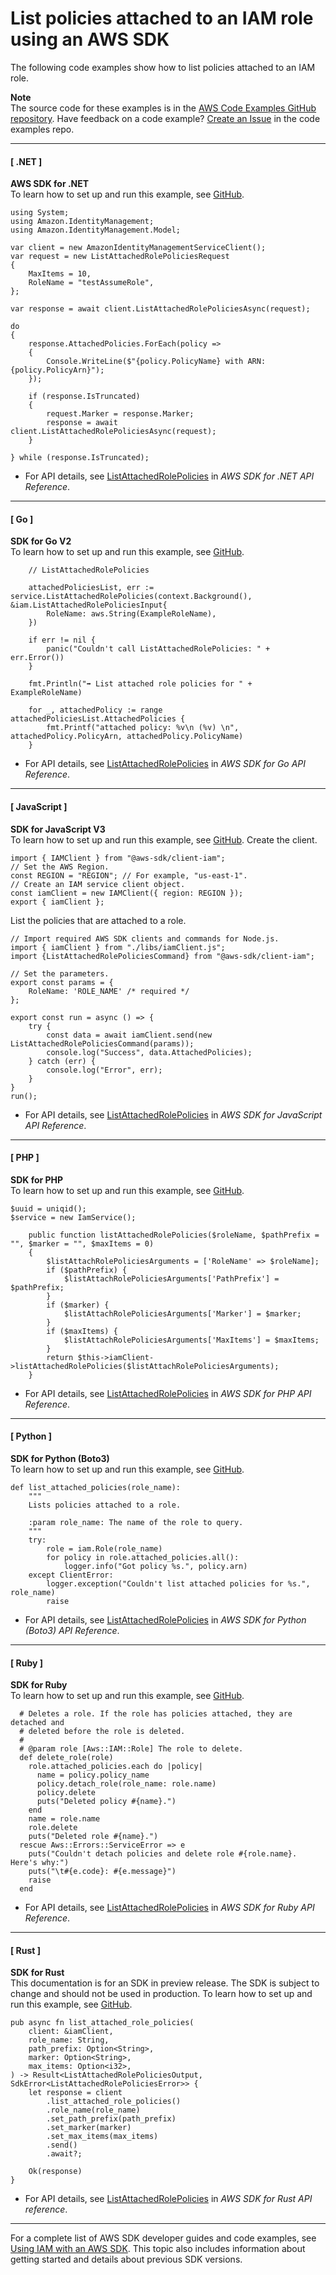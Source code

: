 # List policies attached to an IAM role using an AWS SDK<a name="example_iam_ListAttachedRolePolicies_section"></a>

The following code examples show how to list policies attached to an IAM role\.

**Note**  
The source code for these examples is in the [AWS Code Examples GitHub repository](https://github.com/awsdocs/aws-doc-sdk-examples)\. Have feedback on a code example? [Create an Issue](https://github.com/awsdocs/aws-doc-sdk-examples/issues/new/choose) in the code examples repo\. 

------
#### [ \.NET ]

**AWS SDK for \.NET**  
 To learn how to set up and run this example, see [GitHub](https://github.com/awsdocs/aws-doc-sdk-examples/tree/main/dotnetv3/IAM#code-examples)\. 
  

```
using System;
using Amazon.IdentityManagement;
using Amazon.IdentityManagement.Model;

var client = new AmazonIdentityManagementServiceClient();
var request = new ListAttachedRolePoliciesRequest
{
    MaxItems = 10,
    RoleName = "testAssumeRole",
};

var response = await client.ListAttachedRolePoliciesAsync(request);

do
{
    response.AttachedPolicies.ForEach(policy =>
    {
        Console.WriteLine($"{policy.PolicyName} with ARN: {policy.PolicyArn}");
    });

    if (response.IsTruncated)
    {
        request.Marker = response.Marker;
        response = await client.ListAttachedRolePoliciesAsync(request);
    }

} while (response.IsTruncated);
```
+  For API details, see [ListAttachedRolePolicies](https://docs.aws.amazon.com/goto/DotNetSDKV3/iam-2010-05-08/ListAttachedRolePolicies) in *AWS SDK for \.NET API Reference*\. 

------
#### [ Go ]

**SDK for Go V2**  
 To learn how to set up and run this example, see [GitHub](https://github.com/awsdocs/aws-doc-sdk-examples/tree/main/gov2/iam#code-examples)\. 
  

```
	// ListAttachedRolePolicies

	attachedPoliciesList, err := service.ListAttachedRolePolicies(context.Background(), &iam.ListAttachedRolePoliciesInput{
		RoleName: aws.String(ExampleRoleName),
	})

	if err != nil {
		panic("Couldn't call ListAttachedRolePolicies: " + err.Error())
	}

	fmt.Println("➡️ List attached role policies for " + ExampleRoleName)

	for _, attachedPolicy := range attachedPoliciesList.AttachedPolicies {
		fmt.Printf("attached policy: %v\n (%v) \n", attachedPolicy.PolicyArn, attachedPolicy.PolicyName)
	}
```
+  For API details, see [ListAttachedRolePolicies](https://pkg.go.dev/github.com/aws/aws-sdk-go-v2/service/iam#Client.ListAttachedRolePolicies) in *AWS SDK for Go API Reference*\. 

------
#### [ JavaScript ]

**SDK for JavaScript V3**  
 To learn how to set up and run this example, see [GitHub](https://github.com/awsdocs/aws-doc-sdk-examples/tree/main/javascriptv3/example_code/iam#code-examples)\. 
Create the client\.  

```
import { IAMClient } from "@aws-sdk/client-iam";
// Set the AWS Region.
const REGION = "REGION"; // For example, "us-east-1".
// Create an IAM service client object.
const iamClient = new IAMClient({ region: REGION });
export { iamClient };
```
List the policies that are attached to a role\.  

```
// Import required AWS SDK clients and commands for Node.js.
import { iamClient } from "./libs/iamClient.js";
import {ListAttachedRolePoliciesCommand} from "@aws-sdk/client-iam";

// Set the parameters.
export const params = {
    RoleName: 'ROLE_NAME' /* required */
};

export const run = async () => {
    try {
        const data = await iamClient.send(new ListAttachedRolePoliciesCommand(params));
        console.log("Success", data.AttachedPolicies);
    } catch (err) {
        console.log("Error", err);
    }
}
run();
```
+  For API details, see [ListAttachedRolePolicies](https://docs.aws.amazon.com/AWSJavaScriptSDK/v3/latest/clients/client-iam/classes/listattachedrolepoliciescommand.html) in *AWS SDK for JavaScript API Reference*\. 

------
#### [ PHP ]

**SDK for PHP**  
 To learn how to set up and run this example, see [GitHub](https://github.com/awsdocs/aws-doc-sdk-examples/tree/main/php/example_code/iam/iam_basics#code-examples)\. 
  

```
$uuid = uniqid();
$service = new IamService();

    public function listAttachedRolePolicies($roleName, $pathPrefix = "", $marker = "", $maxItems = 0)
    {
        $listAttachRolePoliciesArguments = ['RoleName' => $roleName];
        if ($pathPrefix) {
            $listAttachRolePoliciesArguments['PathPrefix'] = $pathPrefix;
        }
        if ($marker) {
            $listAttachRolePoliciesArguments['Marker'] = $marker;
        }
        if ($maxItems) {
            $listAttachRolePoliciesArguments['MaxItems'] = $maxItems;
        }
        return $this->iamClient->listAttachedRolePolicies($listAttachRolePoliciesArguments);
    }
```
+  For API details, see [ListAttachedRolePolicies](https://docs.aws.amazon.com/goto/SdkForPHPV3/iam-2010-05-08/ListAttachedRolePolicies) in *AWS SDK for PHP API Reference*\. 

------
#### [ Python ]

**SDK for Python \(Boto3\)**  
 To learn how to set up and run this example, see [GitHub](https://github.com/awsdocs/aws-doc-sdk-examples/tree/main/python/example_code/iam/iam_basics#code-examples)\. 
  

```
def list_attached_policies(role_name):
    """
    Lists policies attached to a role.

    :param role_name: The name of the role to query.
    """
    try:
        role = iam.Role(role_name)
        for policy in role.attached_policies.all():
            logger.info("Got policy %s.", policy.arn)
    except ClientError:
        logger.exception("Couldn't list attached policies for %s.", role_name)
        raise
```
+  For API details, see [ListAttachedRolePolicies](https://docs.aws.amazon.com/goto/boto3/iam-2010-05-08/ListAttachedRolePolicies) in *AWS SDK for Python \(Boto3\) API Reference*\. 

------
#### [ Ruby ]

**SDK for Ruby**  
 To learn how to set up and run this example, see [GitHub](https://github.com/awsdocs/aws-doc-sdk-examples/tree/main/ruby/example_code/iam#code-examples)\. 
  

```
  # Deletes a role. If the role has policies attached, they are detached and
  # deleted before the role is deleted.
  #
  # @param role [Aws::IAM::Role] The role to delete.
  def delete_role(role)
    role.attached_policies.each do |policy|
      name = policy.policy_name
      policy.detach_role(role_name: role.name)
      policy.delete
      puts("Deleted policy #{name}.")
    end
    name = role.name
    role.delete
    puts("Deleted role #{name}.")
  rescue Aws::Errors::ServiceError => e
    puts("Couldn't detach policies and delete role #{role.name}. Here's why:")
    puts("\t#{e.code}: #{e.message}")
    raise
  end
```
+  For API details, see [ListAttachedRolePolicies](https://docs.aws.amazon.com/goto/SdkForRubyV3/iam-2010-05-08/ListAttachedRolePolicies) in *AWS SDK for Ruby API Reference*\. 

------
#### [ Rust ]

**SDK for Rust**  
This documentation is for an SDK in preview release\. The SDK is subject to change and should not be used in production\.
 To learn how to set up and run this example, see [GitHub](https://github.com/awsdocs/aws-doc-sdk-examples/tree/main/rust_dev_preview/iam#code-examples)\. 
  

```
pub async fn list_attached_role_policies(
    client: &iamClient,
    role_name: String,
    path_prefix: Option<String>,
    marker: Option<String>,
    max_items: Option<i32>,
) -> Result<ListAttachedRolePoliciesOutput, SdkError<ListAttachedRolePoliciesError>> {
    let response = client
        .list_attached_role_policies()
        .role_name(role_name)
        .set_path_prefix(path_prefix)
        .set_marker(marker)
        .set_max_items(max_items)
        .send()
        .await?;

    Ok(response)
}
```
+  For API details, see [ListAttachedRolePolicies](https://docs.rs/releases/search?query=aws-sdk) in *AWS SDK for Rust API reference*\. 

------

For a complete list of AWS SDK developer guides and code examples, see [Using IAM with an AWS SDK](sdk-general-information-section.md)\. This topic also includes information about getting started and details about previous SDK versions\.